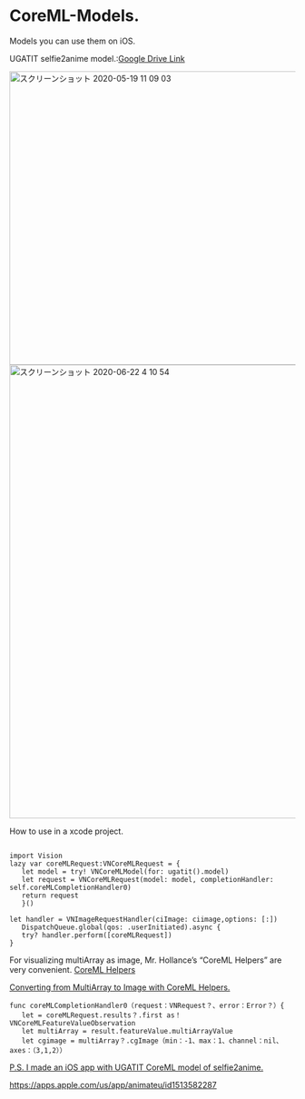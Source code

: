 # CoreML-Models.
Models you can use them on iOS.

UGATIT selfie2anime model.:[Google Drive Link](https://drive.google.com/file/d/1-2IJyaJJFnCm9UUt_2P4wHUJsr1qmRCk/view?usp=sharing)

<img width="517" alt="スクリーンショット 2020-05-19 11 09 03" src="https://user-images.githubusercontent.com/23278992/85667417-881d7d00-b6f8-11ea-8d1c-0d66b2b72de9.png">

<img width="799" alt="スクリーンショット 2020-06-22 4 10 54" src="https://user-images.githubusercontent.com/23278992/85667453-91a6e500-b6f8-11ea-84bf-22853b0995dc.png">

How to use in a xcode project.

```swift:

import Vision
lazy var coreMLRequest:VNCoreMLRequest = {
   let model = try! VNCoreMLModel(for: ugatit().model)
   let request = VNCoreMLRequest(model: model, completionHandler: self.coreMLCompletionHandler0)
   return request
   }()

let handler = VNImageRequestHandler(ciImage: ciimage,options: [:])
   DispatchQueue.global(qos: .userInitiated).async {
   try? handler.perform([coreMLRequest])
}
```

For visualizing multiArray as image, Mr. Hollance’s “CoreML Helpers” are very convenient.
[CoreML Helpers](https://github.com/hollance/CoreMLHelpers)

[Converting from MultiArray to Image with CoreML Helpers.](https://medium.com/@rockyshikoku/converting-from-multiarray-to-image-with-coreml-helpers-59fdc34d80d8)

```swift:
func coreMLCompletionHandler0（request：VNRequest？、error：Error？）{
   let = coreMLRequest.results？.first as！VNCoreMLFeatureValueObservation
   let multiArray = result.featureValue.multiArrayValue
   let cgimage = multiArray？.cgImage（min：-1、max：1、channel：nil、axes：（3,1,2））
```

[P.S. I made an iOS app with UGATIT CoreML model of selfie2anime.](https://apps.apple.com/us/app/animateu/id1513582287)

https://apps.apple.com/us/app/animateu/id1513582287
